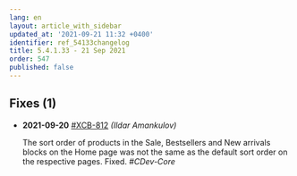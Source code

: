 ```yaml
---
lang: en
layout: article_with_sidebar
updated_at: '2021-09-21 11:32 +0400'
identifier: ref_54133changelog
title: 5.4.1.33 - 21 Sep 2021
order: 547
published: false
---
```

## Fixes (1)
* **2021-09-20** [#XCB-812](https://sellerlabs.atlassian.net/browse/XCB-812) _(Ildar Amankulov)_

  The sort order of products in the Sale, Bestsellers and New arrivals blocks on the Home page was not the same as the default sort order on the respective pages. Fixed. _#CDev-Core_
